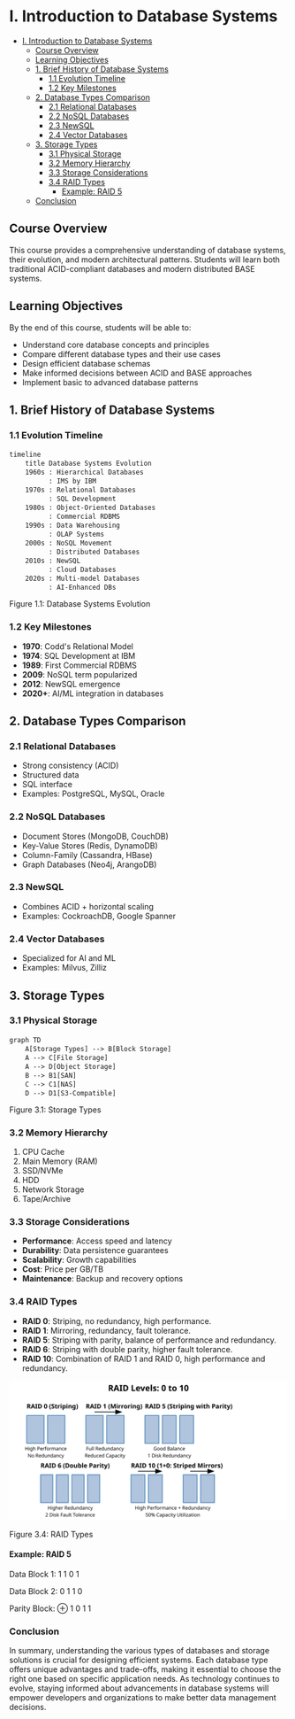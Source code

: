 # I. Introduction to Database Systems
<!-- TOC -->
- [I. Introduction to Database Systems](#i-introduction-to-database-systems)
  - [Course Overview](#course-overview)
  - [Learning Objectives](#learning-objectives)
  - [1. Brief History of Database Systems](#1-brief-history-of-database-systems)
    - [1.1 Evolution Timeline](#11-evolution-timeline)
    - [1.2 Key Milestones](#12-key-milestones)
  - [2. Database Types Comparison](#2-database-types-comparison)
    - [2.1 Relational Databases](#21-relational-databases)
    - [2.2 NoSQL Databases](#22-nosql-databases)
    - [2.3 NewSQL](#23-newsql)
    - [2.4 Vector Databases](#24-vector-databases)
  - [3. Storage Types](#3-storage-types)
    - [3.1 Physical Storage](#31-physical-storage)
    - [3.2 Memory Hierarchy](#32-memory-hierarchy)
    - [3.3 Storage Considerations](#33-storage-considerations)
    - [3.4 RAID Types](#34-raid-types)
      - [Example: RAID 5](#example-raid-5)
  - [Conclusion](#conclusion)
<!-- /TOC -->



## Course Overview
This course provides a comprehensive understanding of database systems, their evolution, and modern architectural patterns. Students will learn both traditional ACID-compliant databases and modern distributed BASE systems.

## Learning Objectives
By the end of this course, students will be able to:
- Understand core database concepts and principles
- Compare different database types and their use cases
- Design efficient database schemas
- Make informed decisions between ACID and BASE approaches
- Implement basic to advanced database patterns

## 1. Brief History of Database Systems

### 1.1 Evolution Timeline
```mermaid
timeline
    title Database Systems Evolution
    1960s : Hierarchical Databases
          : IMS by IBM
    1970s : Relational Databases
          : SQL Development
    1980s : Object-Oriented Databases
          : Commercial RDBMS
    1990s : Data Warehousing
          : OLAP Systems
    2000s : NoSQL Movement
          : Distributed Databases
    2010s : NewSQL
          : Cloud Databases
    2020s : Multi-model Databases
          : AI-Enhanced DBs
```

Figure 1.1: Database Systems Evolution

### 1.2 Key Milestones
- **1970**: Codd's Relational Model
- **1974**: SQL Development at IBM
- **1989**: First Commercial RDBMS
- **2009**: NoSQL term popularized
- **2012**: NewSQL emergence
- **2020+**: AI/ML integration in databases

## 2. Database Types Comparison

### 2.1 Relational Databases
- Strong consistency (ACID)
- Structured data
- SQL interface
- Examples: PostgreSQL, MySQL, Oracle

### 2.2 NoSQL Databases
- Document Stores (MongoDB, CouchDB)
- Key-Value Stores (Redis, DynamoDB)
- Column-Family (Cassandra, HBase)
- Graph Databases (Neo4j, ArangoDB)

### 2.3 NewSQL
- Combines ACID + horizontal scaling
- Examples: CockroachDB, Google Spanner

### 2.4 Vector Databases
- Specialized for AI and ML
- Examples: Milvus, Zilliz

## 3. Storage Types

### 3.1 Physical Storage
```mermaid
graph TD
    A[Storage Types] --> B[Block Storage]
    A --> C[File Storage]
    A --> D[Object Storage]
    B --> B1[SAN]
    C --> C1[NAS]
    D --> D1[S3-Compatible]
```

Figure 3.1: Storage Types

### 3.2 Memory Hierarchy
1. CPU Cache
2. Main Memory (RAM)
3. SSD/NVMe
4. HDD
5. Network Storage
6. Tape/Archive

### 3.3 Storage Considerations
- **Performance**: Access speed and latency
- **Durability**: Data persistence guarantees
- **Scalability**: Growth capabilities
- **Cost**: Price per GB/TB
- **Maintenance**: Backup and recovery options

### 3.4 RAID Types
- **RAID 0**: Striping, no redundancy, high performance.
- **RAID 1**: Mirroring, redundancy, fault tolerance.
- **RAID 5**: Striping with parity, balance of performance and redundancy.
- **RAID 6**: Striping with double parity, higher fault tolerance.
- **RAID 10**: Combination of RAID 1 and RAID 0, high performance and redundancy.

![RAID Types](./images/i/1-raid.svg)

Figure 3.4: RAID Types

#### Example: RAID 5

Data Block 1:    1 1 0 1

Data Block 2:    0 1 1 0

Parity Block: ⊕  1 0 1 1


### Conclusion
In summary, understanding the various types of databases and storage solutions is crucial for designing efficient systems. Each database type offers unique advantages and trade-offs, making it essential to choose the right one based on specific application needs. As technology continues to evolve, staying informed about advancements in database systems will empower developers and organizations to make better data management decisions.




